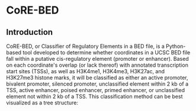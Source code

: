 # CoRE-BED
## Introduction
CoRE-BED, or Classifier of Regulatory Elements in a BED file, is a Python-based tool developed to determine whether coordinates in a UCSC BED file fall within a putative cis-regulatory element (promoter or enhancer). Based on each coordinate's overlap (or lack thereof) with annotated transcription start sites (TSSs), as well as H3K4me1, H3K4me3, H3K27ac, and H3K27me3 histone marks, it will be classified as either an active promoter, bivalent promoter, silenced promoter, unclassified element within 2 kb of a TSS, active enhancer, poised enhancer, primed enhancer, or unclassified element not within 2 kb of a TSS. This classification method can be best visualized as a tree structure:
